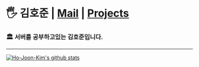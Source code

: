 # 🖐 김호준 | <a href="mailto:hojoon.dev@gmail.com">Mail</a> | <a href="https://narrow-thistle-294.notion.site/b8850ea63daf44008e3a8b27077f73c0">Projects</a>
### 🏛 서버를 공부하고있는 김호준입니다.
---

[![Ho-Joon-Kim's github stats](https://github-readme-stats.vercel.app/api?username=Ho-Joon-Kim&show_icons=true&hide_border=true&count_private=true)](https://github.com/Ho-Joon-Kim)
